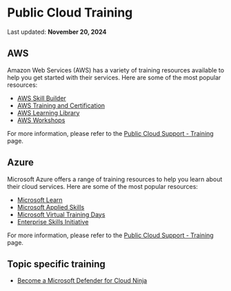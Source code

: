 # Public Cloud Training

Last updated: **November 20, 2024**

## AWS

Amazon Web Services (AWS) has a variety of training resources available to help you get started with their services. Here are some of the most popular resources:

* [AWS Skill Builder](https://explore.skillbuilder.aws/learn)
* [AWS Training and Certification](https://www.aws.training/)
* [AWS Learning Library](https://www.aws.training/LearningLibrary)
* [AWS Workshops](https://workshops.aws/)

For more information, please refer to the [Public Cloud Support - Training](https://digital.gov.bc.ca/cloud/services/public/get-support/#training) page.

## Azure

Microsoft Azure offers a range of training resources to help you learn about their cloud services. Here are some of the most popular resources:

* [Microsoft Learn](https://learn.microsoft.com/en-us/training/)
* [Microsoft Applied Skills](https://learn.microsoft.com/en-us/credentials/browse/?credential_types=applied%20skills)
* [Microsoft Virtual Training Days](https://events.microsoft.com/en-us/mvtd)
* [Enterprise Skills Initiative](https://esi.microsoft.com/)

For more information, please refer to the [Public Cloud Support - Training](https://digital.gov.bc.ca/cloud/services/public/get-support/#training) page.

## Topic specific training

* [Become a Microsoft Defender for Cloud Ninja](https://techcommunity.microsoft.com/blog/microsoftdefendercloudblog/become-a-microsoft-defender-for-cloud-ninja/1608761)
